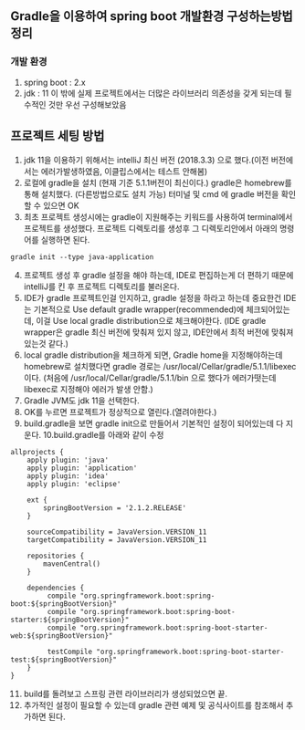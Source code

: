 ## Gradle을 이용하여 spring boot 개발환경 구성하는방법 정리

### 개발 환경

1. spring boot : 2.x
2. jdk : 11
이 밖에 실제 프로젝트에서는 더많은 라이브러리 의존성을 갖게 되는데 필수적인 것만 우선 구성해보았음

## 프로젝트 세팅 방법

1. jdk 11을 이용하기 위해서는 intelliJ 최신 버전 (2018.3.3) 으로 했다.(이전 버전에서는 에러가발생하였음, 이클립스에서는 테스트 안해봄)
2. 로컬에 gradle을 설치 (현재 기준 5.1.1버전이 최신이다.) gradle은 homebrew를 통해 설치했다. (다른방법으로도 설치 가능) 터미널 및 cmd 에 gradle 버전을 확인할 수 있으면 OK
3. 최초 프로젝트 생성시에는 gradle이 지원해주는 키워드를 사용하여 terminal에서 프로젝트를 생성했다.
프로젝트 디렉토리를 생성후 그 디렉토리안에서 아래의 명령어를 실행하면 된다.
```
gradle init --type java-application
```
4. 프로젝트 생성 후 gradle 설정을 해야 하는데, IDE로 편집하는게 더 편하기 때문에 intelliJ를 킨 후 프로젝트 디렉토리를 불러온다.
5. IDE가 gradle 프로젝트인걸 인지하고, gradle 설정을 하라고 하는데 중요한건 IDE는 기본적으로 Use default gradle wrapper(recommended)에 체크되어있는데, 이걸 Use local gradle distribution으로 체크해야한다. (IDE gradle wrapper은 gradle 최신 버전에 맞춰져 있지 않고, IDE안에서 최적 버전에 맞춰져있는것 같다.)
6. local gradle distribution을 체크하게 되면, Gradle home을 지정해야하는데 homebrew로 설치했다면 gradle 경로는 /usr/local/Cellar/gradle/5.1.1/libexec 이다. (처음에 /usr/local/Cellar/gradle/5.1.1/bin 으로 했다가 에러가떳는데 libexec로 지정해야 에러가 발생 안함.)
7. Gradle JVM도 jdk 11을 선택한다.
8. OK를 누르면 프로젝트가 정상적으로 열린다.(열려야한다.)
9. build.gradle을 보면 gradle init으로 만들어서 기본적인 설정이 되어있는데 다 지운다.
10.build.gradle를 아래와 같이 수정
```
allprojects {
    apply plugin: 'java'
    apply plugin: 'application'
    apply plugin: 'idea'
    apply plugin: 'eclipse'
   
    ext {
        springBootVersion = '2.1.2.RELEASE'
    }

    sourceCompatibility = JavaVersion.VERSION_11
    targetCompatibility = JavaVersion.VERSION_11

    repositories {
        mavenCentral()
    }

    dependencies {
         compile "org.springframework.boot:spring-boot:${springBootVersion}"
         compile "org.springframework.boot:spring-boot-starter:${springBootVersion}"
         compile "org.springframework.boot:spring-boot-starter-web:${springBootVersion}"

         testCompile "org.springframework.boot:spring-boot-starter-test:${springBootVersion}"
    }
}
```  
11. build를 돌려보고 스프링 관련 라이브러리가 생성되었으면 끝.
12. 추가적인 설정이 필요할 수 있는데 gradle 관련 예제 및 공식사이트를 참조해서 추가하면 된다.
